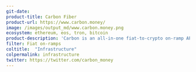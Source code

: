 ```yaml
---
git-date:
product-title: Carbon Fiber
product-url: https://www.carbon.money/
image: /images/output_md/www.carbon.money.png
ecosystem: ethereum, eos, tron, bitcoin
product-description: 'Carbon is an all-in-one fiat-to-crypto on-ramp API to help you retain new customers effortlessly, so you can focus on building. [Carbon Fiber: Stripe for Crypto. Interview with Nick Pai, Lead Software Engineer at Carbon](/carbon-fiber).'
filter: Fiat on-ramps
coltitle:  "Infrastructure"
colpermalink: infrastructure
twitter: https://twitter.com/carbon_money
---
```


